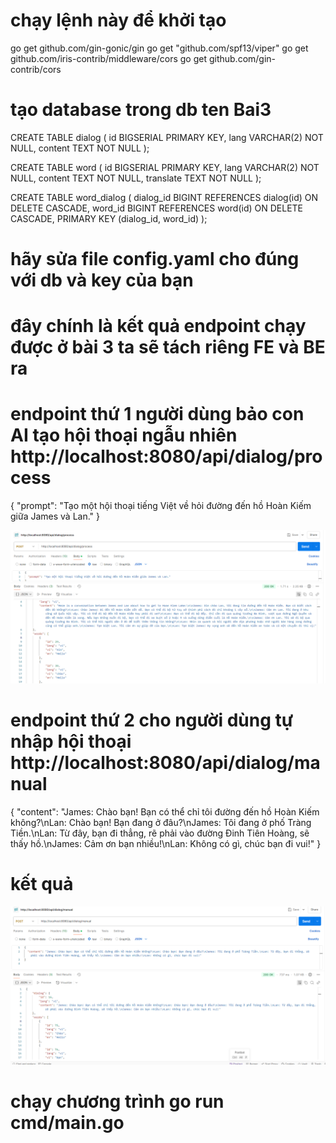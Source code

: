<!-- đây chỉ là phần code BE chứa endpoint -->
# chạy lệnh này để khởi tạo
<!-- go mod init Bai3
go get github.com/kataras/iris/v12
go get github.com/lib/pq -->
go get github.com/gin-gonic/gin
go get 	"github.com/spf13/viper"
go get github.com/iris-contrib/middleware/cors
go get github.com/gin-contrib/cors
# tạo database trong db ten Bai3
CREATE TABLE dialog (
    id BIGSERIAL PRIMARY KEY,
    lang VARCHAR(2) NOT NULL,
    content TEXT NOT NULL
);

CREATE TABLE word (
    id BIGSERIAL PRIMARY KEY,
    lang VARCHAR(2) NOT NULL,
    content TEXT NOT NULL,
    translate TEXT NOT NULL
);

CREATE TABLE word_dialog (
    dialog_id BIGINT REFERENCES dialog(id) ON DELETE CASCADE,
    word_id BIGINT REFERENCES word(id) ON DELETE CASCADE,
    PRIMARY KEY (dialog_id, word_id)
);
# hãy sửa file config.yaml cho đúng với db và key của bạn
# đây chính là kết quả endpoint chạy được ở bài 3 ta sẽ tách riêng FE và BE ra
# endpoint thứ 1 người dùng bảo con AI tạo hội thoại ngẫu nhiên http://localhost:8080/api/dialog/process
{
  "prompt": "Tạo một hội thoại tiếng Việt về hỏi đường đến hồ Hoàn Kiếm giữa James và Lan."
}

![alt text](./endpointB3.png)
# endpoint thứ 2 cho người dùng tự nhập hội thoại http://localhost:8080/api/dialog/manual
{
  "content": "James: Chào bạn! Bạn có thể chỉ tôi đường đến hồ Hoàn Kiếm không?\nLan: Chào bạn! Bạn đang ở đâu?\nJames: Tôi đang ở phố Tràng Tiền.\nLan: Từ đây, bạn đi thẳng, rẽ phải vào đường Đinh Tiên Hoàng, sẽ thấy hồ.\nJames: Cảm ơn bạn nhiều!\nLan: Không có gì, chúc bạn đi vui!"
}
# kết quả 
![alt text](./endpointB3thu2.png)

# chạy chương trình go run cmd/main.go